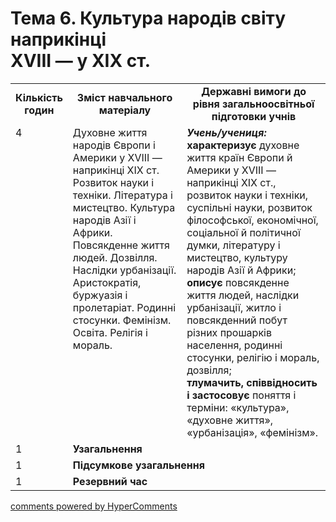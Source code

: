 <div id="hypercomments_widget" class="js-hypercomments-widget invisible"></div>

# Тема 6. Культура народів світу наприкінці <br>ХVІІІ — у ХІХ ст.

<table>
  <tr>
    <td width="10%" align="center"><b>Кількість годин</b></td>  
    <td width="40%" align="center"><b>Зміст навчального матеріалу</b></td>
    <td width="50%" align="center"><b>Державні вимоги  до рівня загальноосвітньої підготовки учнів</b></td>
  </tr>
  <tr>
<td width="10%" style="vertical-align:top !important;">4</td>
    <td width="40%" style="vertical-align:top !important;">
Духовне життя народів Європи і Америки у ХVІІІ — наприкінці ХІХ ст. Розвиток науки і техніки. Література і мистецтво. Культура народів Азії і Африки.<br>
Повсякденне життя людей. Дозвілля. Наслідки урбанізації. Аристократія, буржуазія і пролетаріат. Родинні стосунки. Фемінізм. Освіта. Релігія і мораль.
</td>
    <td width="50%" style="vertical-align:top !important;">
<i><b>Учень/учениця:</b></i><br>
<b>характеризує</b> духовне життя країн Європи й Америки у ХVІІІ — наприкінці ХІХ ст., розвиток науки і техніки, суспільні науки, розвиток філософської, економічної, соціальної й політичної думки, літературу і мистецтво, культуру народів Азії й Африки;<br>
<b>описує</b> повсякденне життя людей, наслідки урбанізації, житло і повсякденний побут різних прошарків населення, родинні стосунки, релігію і мораль, дозвілля;<br>
<b>тлумачить, співвідносить і застосовує</b> поняття і терміни: «культура», «духовне життя», «урбанізація», «фемінізм».
</td>
</tr>
  </tr>
<tr>
<td width="10%" style="vertical-align:top !important;">1</td>
<td colspan="2" style="vertical-align:top !important;"><b>Узагальнення</b></td>
</tr>
  </tr>
<tr>
<td width="10%" style="vertical-align:top !important;">1</td>
<td colspan="2" style="vertical-align:top !important;"><b>Підсумкове узагальнення</b></td>
</tr>
  </tr>
<tr>
<td width="10%" style="vertical-align:top !important;">1</td>
<td colspan="2" style="vertical-align:top !important;"><b>Резервний час</b></td>
</tr>
</table>

<div class="js-hypercomments-container">
<a href="http://hypercomments.com" class="hc-link" title="comments widget">comments powered by HyperComments</a>
</div>
